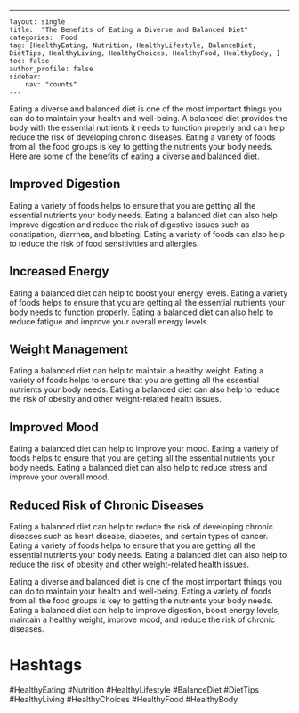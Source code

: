 ---
    layout: single
    title:  "The Benefits of Eating a Diverse and Balanced Diet"
    categories:  Food
    tag: [HealthyEating, Nutrition, HealthyLifestyle, BalanceDiet, DietTips, HealthyLiving, HealthyChoices, HealthyFood, HealthyBody, ]
    toc: false
    author_profile: false
    sidebar:
        nav: "counts"
    ---
    
Eating a diverse and balanced diet is one of the most important things you can do to maintain your health and well-being. A balanced diet provides the body with the essential nutrients it needs to function properly and can help reduce the risk of developing chronic diseases. Eating a variety of foods from all the food groups is key to getting the nutrients your body needs. Here are some of the benefits of eating a diverse and balanced diet.

## Improved Digestion

Eating a variety of foods helps to ensure that you are getting all the essential nutrients your body needs. Eating a balanced diet can also help improve digestion and reduce the risk of digestive issues such as constipation, diarrhea, and bloating. Eating a variety of foods can also help to reduce the risk of food sensitivities and allergies.

## Increased Energy

Eating a balanced diet can help to boost your energy levels. Eating a variety of foods helps to ensure that you are getting all the essential nutrients your body needs to function properly. Eating a balanced diet can also help to reduce fatigue and improve your overall energy levels.

## Weight Management

Eating a balanced diet can help to maintain a healthy weight. Eating a variety of foods helps to ensure that you are getting all the essential nutrients your body needs. Eating a balanced diet can also help to reduce the risk of obesity and other weight-related health issues.

## Improved Mood

Eating a balanced diet can help to improve your mood. Eating a variety of foods helps to ensure that you are getting all the essential nutrients your body needs. Eating a balanced diet can also help to reduce stress and improve your overall mood.

## Reduced Risk of Chronic Diseases

Eating a balanced diet can help to reduce the risk of developing chronic diseases such as heart disease, diabetes, and certain types of cancer. Eating a variety of foods helps to ensure that you are getting all the essential nutrients your body needs. Eating a balanced diet can also help to reduce the risk of obesity and other weight-related health issues.

Eating a diverse and balanced diet is one of the most important things you can do to maintain your health and well-being. Eating a variety of foods from all the food groups is key to getting the nutrients your body needs. Eating a balanced diet can help to improve digestion, boost energy levels, maintain a healthy weight, improve mood, and reduce the risk of chronic diseases.

# Hashtags
#HealthyEating #Nutrition #HealthyLifestyle #BalanceDiet #DietTips #HealthyLiving #HealthyChoices #HealthyFood #HealthyBody